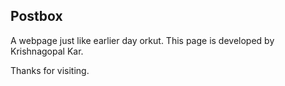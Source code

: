 Postbox
---------------

A webpage just like earlier day orkut.
This page is developed by Krishnagopal Kar.

Thanks for visiting.